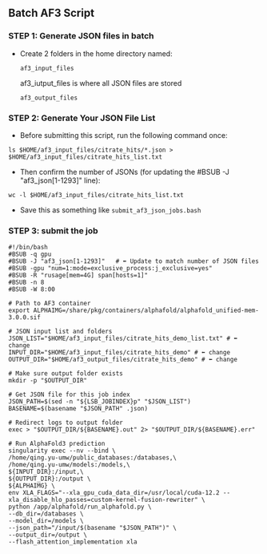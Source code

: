 ## Batch AF3 Script
### STEP 1: Generate JSON files in batch
- Create 2 folders in the home directory named:
  ```
  af3_input_files
  ```
  af3_iutput_files is where all JSON files are stored
  
  ```
  af3_output_files
  ```
### STEP 2: Generate Your JSON File List
- Before submitting this script, run the following command once:
```
ls $HOME/af3_input_files/citrate_hits/*.json > $HOME/af3_input_files/citrate_hits_list.txt
```

- Then confirm the number of JSONs (for updating the #BSUB -J "af3_json[1-1293]" line):
```
wc -l $HOME/af3_input_files/citrate_hits_list.txt
```

- Save this as something like ```submit_af3_json_jobs.bash```

### STEP 3: submit the job
```
#!/bin/bash
#BSUB -q gpu
#BSUB -J "af3_json[1-1293]"   # ⬅️ Update to match number of JSON files
#BSUB -gpu "num=1:mode=exclusive_process:j_exclusive=yes"
#BSUB -R "rusage[mem=4G] span[hosts=1]"
#BSUB -n 8
#BSUB -W 8:00

# Path to AF3 container
export ALPHAIMG=/share/pkg/containers/alphafold/alphafold_unified-mem-3.0.0.sif

# JSON input list and folders
JSON_LIST="$HOME/af3_input_files/citrate_hits_demo_list.txt" # ⬅️ change
INPUT_DIR="$HOME/af3_input_files/citrate_hits_demo" # ⬅️ change
OUTPUT_DIR="$HOME/af3_output_files/citrate_hits_demo" # ⬅️ change

# Make sure output folder exists
mkdir -p "$OUTPUT_DIR"

# Get JSON file for this job index
JSON_PATH=$(sed -n "${LSB_JOBINDEX}p" "$JSON_LIST")
BASENAME=$(basename "$JSON_PATH" .json)

# Redirect logs to output folder
exec > "$OUTPUT_DIR/${BASENAME}.out" 2> "$OUTPUT_DIR/${BASENAME}.err"

# Run AlphaFold3 prediction
singularity exec --nv --bind \
/home/qing.yu-umw/public_databases:/databases,\
/home/qing.yu-umw/models:/models,\
${INPUT_DIR}:/input,\
${OUTPUT_DIR}:/output \
${ALPHAIMG} \
env XLA_FLAGS="--xla_gpu_cuda_data_dir=/usr/local/cuda-12.2 --xla_disable_hlo_passes=custom-kernel-fusion-rewriter" \
python /app/alphafold/run_alphafold.py \
--db_dir=/databases \
--model_dir=/models \
--json_path="/input/$(basename "$JSON_PATH")" \
--output_dir=/output \
--flash_attention_implementation xla

```
